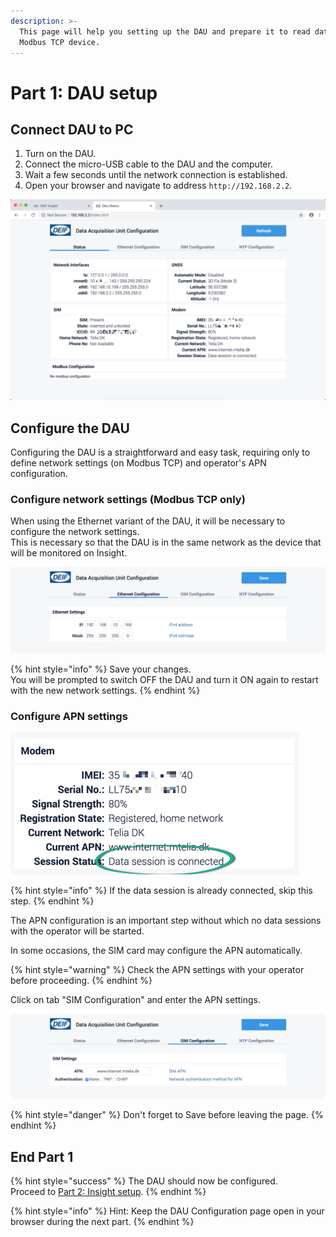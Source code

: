 ```yaml
---
description: >-
  This page will help you setting up the DAU and prepare it to read data from a
  Modbus TCP device.
---
```


# Part 1: DAU setup

## Connect DAU to PC

1. Turn on the DAU.
2. Connect the micro-USB cable to the DAU and the computer.
3. Wait a few seconds until the network connection is established.
4. Open your browser and navigate to address `http://192.168.2.2`.

![After connection is established, the result should look similar to this.](../../.gitbook/assets/image%20%281%29.png)

## Configure the DAU

Configuring the DAU is a straightforward and easy task, requiring only to define network settings \(on Modbus TCP\) and operator's APN configuration. 

### Configure network settings \(Modbus TCP only\)

When using the Ethernet variant of the DAU, it will be necessary to configure the network settings.  
This is necessary so that the DAU is in the same network as the device that will be monitored on Insight.

![](../../.gitbook/assets/dau_config_ethernet.png)

{% hint style="info" %}
Save your changes.  
You will be prompted to switch OFF the DAU and turn it ON again to restart with the new network settings.
{% endhint %}

### Configure APN settings

![](../../.gitbook/assets/image%20%283%29.png)

{% hint style="info" %}
If the data session is already connected, skip this step.
{% endhint %}

The APN configuration is an important step without which no data sessions with the operator will be started.

In some occasions, the SIM card may configure the APN automatically.

{% hint style="warning" %}
Check the APN settings with your operator before proceeding.
{% endhint %}

Click on tab "SIM Configuration" and enter the APN settings.

![](../../.gitbook/assets/dau_config_provider.png)

{% hint style="danger" %}
Don't forget to Save before leaving the page.
{% endhint %}

## End Part 1

{% hint style="success" %}
The DAU should now be configured.   
Proceed to [Part 2: Insight setup](part-2-insight-setup.md).
{% endhint %}

{% hint style="info" %}
Hint: Keep the DAU Configuration page open in your browser during the next part.
{% endhint %}

